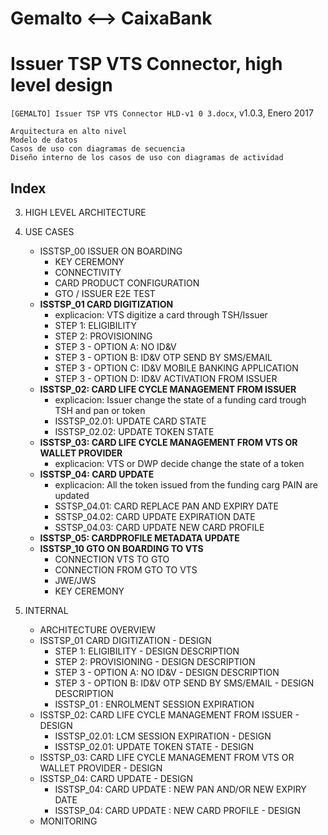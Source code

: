 Gemalto <--> CaixaBank
======================

Issuer TSP VTS Connector, high level design
===========================================
`[GEMALTO] Issuer TSP VTS Connector HLD-v1 0 3.docx`, v1.0.3, Enero 2017

```
Arquitectura en alto nivel
Modelo de datos
Casos de uso con diagramas de secuencia
Diseño interno de los casos de uso con diagramas de actividad
```

Index
-----
3. HIGH LEVEL ARCHITECTURE

4. USE CASES
	- ISSTSP_00 ISSUER ON BOARDING	
		- KEY CEREMONY	
		- CONNECTIVITY	
		- CARD PRODUCT CONFIGURATION	
		- GTO / ISSUER E2E TEST	
	- **ISSTSP_01 CARD DIGITIZATION**
		- explicacion: VTS digitize a card through TSH/Issuer
		- STEP 1: ELIGIBILITY	
		- STEP 2: PROVISIONING
		- STEP 3 - OPTION A: NO ID&V
		- STEP 3 - OPTION B: ID&V OTP SEND BY SMS/EMAIL
		- STEP 3 - OPTION C: ID&V MOBILE BANKING APPLICATION
		- STEP 3 - OPTION D: ID&V ACTIVATION FROM ISSUER
	- **ISSTSP_02: CARD LIFE CYCLE MANAGEMENT FROM ISSUER**
		- explicacion: Issuer change the state of a funding card trough TSH and pan or token
		- ISSTSP_02.01: UPDATE CARD STATE 
		- ISSTSP_02.02: UPDATE TOKEN STATE
	- **ISSTSP_03: CARD LIFE CYCLE MANAGEMENT FROM VTS OR WALLET PROVIDER**
		- explicacion: VTS or DWP decide change the state of a token
	- **ISSTSP_04: CARD UPDATE**
		- explicacion: All the token issued from the funding carg PAIN are updated
		- SSTSP_04.01: CARD REPLACE PAN AND EXPIRY DATE 
		- SSTSP_04.02: CARD UPDATE EXPIRATION DATE 
		- SSTSP_04.03: CARD UPDATE NEW CARD PROFILE
	- **ISSTSP_05: CARDPROFILE METADATA UPDATE**
	- **ISSTSP_10 GTO ON BOARDING TO VTS**
		- CONNECTION VTS TO GTO
		- CONNECTION FROM GTO TO VTS
		- JWE/JWS
		- KEY CEREMONY
		
5. INTERNAL
	- ARCHITECTURE OVERVIEW
	- ISSTSP_01 CARD DIGITIZATION - DESIGN
		- STEP 1: ELIGIBILITY - DESIGN DESCRIPTION
		- STEP 2: PROVISIONING - DESIGN DESCRIPTION
		- STEP 3 - OPTION A: NO ID&V - DESIGN DESCRIPTION
		- STEP 3 - OPTION B: ID&V OTP SEND BY SMS/EMAIL - DESIGN DESCRIPTION
		- ISSTSP_01 : ENROLMENT SESSION EXPIRATION
	- ISSTSP_02: CARD LIFE CYCLE MANAGEMENT FROM ISSUER - DESIGN
		- ISSTSP_02.01: LCM SESSION EXPIRATION - DESIGN
		- ISSTSP_02.01: UPDATE TOKEN STATE - DESIGN
	- ISSTSP_03: CARD LIFE CYCLE MANAGEMENT FROM VTS OR WALLET PROVIDER - DESIGN
	- ISSTSP_04: CARD UPDATE - DESIGN
		- ISSTSP_04: CARD UPDATE : NEW PAN AND/OR NEW EXPIRY DATE
		- ISSTSP_04: CARD UPDATE : NEW CARD PROFILE - DESIGN
	- MONITORING
